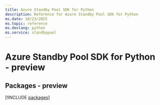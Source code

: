 ```yaml
---
title: Azure Standby Pool SDK for Python
description: Reference for Azure Standby Pool SDK for Python
ms.date: 10/23/2025
ms.topic: reference
ms.devlang: python
ms.service: standbypool
---
```

# Azure Standby Pool SDK for Python - preview
## Packages - preview
[!INCLUDE [packages](standby-pool-index.md)]